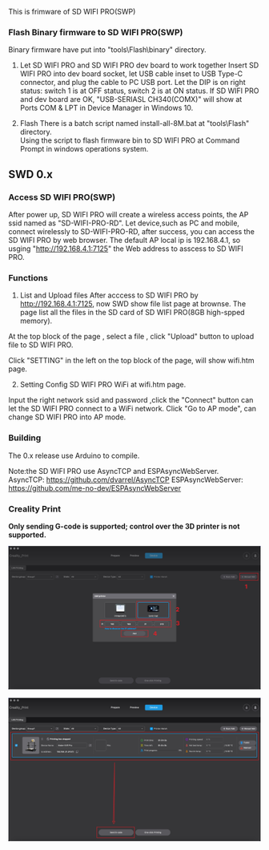 This is frimware of SD WIFI PRO(SWP)


### Flash Binary firmware to SD WIFI PRO(SWP)
Binary firmware have put into "tools\Flash\binary" directory.

1. Let SD WIFI PRO and SD WIFI PRO dev board to work together
Insert SD WIFI PRO into dev board socket, let USB cable inset to USB 
Type-C connector, and plug the cable to PC USB port.
Let the DIP is on right status: switch 1 is at OFF status, switch 2 is 
at ON status. 
If SD WIFI PRO and dev board are OK, "USB-SERIASL CH340(COMX)" will show
at Ports COM & LPT in Device Manager in Windows 10.

2. Flash
There is a batch script named install-all-8M.bat at "tools\Flash\" 
directory.  
Using the script to flash firmware bin to SD WIFI PRO at Command Prompt 
in windows operations system.

## SWD 0.x

### Access SD WIFI PRO(SWP) 
After power up, SD WIFI PRO will create a wireless access points, the AP 
ssid named as "SD-WIFI-PRO-RD".
Let device,such as PC and mobile, connect wirelessly to SD-WIFI-PRO-RD, 
after success, you can access the SD WIFI PRO by web browser.
The default AP local ip is 192.168.4.1, so usging "http://192.168.4.1:7125" 
the Web address to asscess to SD WIFI PRO.

### Functions
1. List and Upload files
After acccess to SD WIFI PRO by http://192.168.4.1:7125, now SWD show file list 
page at brownse.
The page list all the files in the SD card of SD WIFI PRO(8GB high-spped 
memory).

At the top block of the page , select a file , click "Upload" button to 
upload file to SD WIFI PRO.

Click "SETTING" in the left on the top block of the page, will show 
wifi.htm page.

2. Setting
Config SD WIFI PRO WiFi at wifi.htm page.

Input the right network ssid and password ,click the "Connect" button can 
let the SD WIFI PRO connect to a WiFi network.
Click "Go to AP mode", can change SD WIFI PRO into AP mode.

### Building 
The 0.x release use Arduino to compile.
    
Note:the SD WIFI PRO use AsyncTCP and ESPAsyncWebServer.  
AsyncTCP: https://github.com/dvarrel/AsyncTCP
ESPAsyncWebServer: https://github.com/me-no-dev/ESPAsyncWebServer



### Creality Print

**Only sending G-code is supported; control over the 3D printer is not supported.**

![01](./assets/01.jpg)

![02](./assets/02.jpg)
